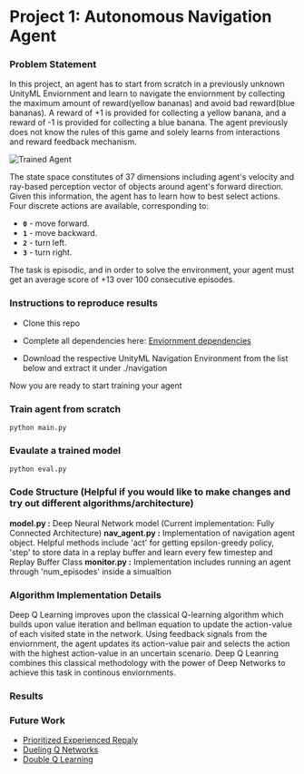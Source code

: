 [//]: # (Image References)
[image1]: https://user-images.githubusercontent.com/10624937/42135619-d90f2f28-7d12-11e8-8823-82b970a54d7e.gif "Trained Agent"
# Project 1: Autonomous Navigation Agent

### Problem Statement
In this project, an agent has to start from scratch in a previously unknown UnityML Enviornment and learn to navigate the enviornment by collecting the maximum amount of reward(yellow bananas) and avoid bad reward(blue bananas). A reward of +1 is provided for collecting a yellow banana, and a reward of -1 is provided for collecting a blue banana. 
The agent previously does not know the rules of this game and solely learns from interactions and reward feedback mechanism. 

![Trained Agent][image1]

The state space constitutes of 37 dimensions including agent's velocity and ray-based perception vector of objects around agent's forward direction.  Given this information, the agent has to learn how to best select actions.  Four discrete actions are available, corresponding to:
- **`0`** - move forward.
- **`1`** - move backward.
- **`2`** - turn left.
- **`3`** - turn right.

The task is episodic, and in order to solve the environment, your agent must get an average score of +13 over 100 consecutive episodes.

### Instructions to reproduce results

- Clone this repo 

- Complete all dependencies here: [Enviornment dependencies](https://github.com/udacity/deep-reinforcement-learning/#dependencies)

- Download the respective UnityML Navigation Environment from the list below and extract it under ./navigation

Now you are ready to start training your agent

### Train agent from scratch
```
python main.py
```

### Evaulate a trained model
```
python eval.py
```

### Code Structure (Helpful if you would like to make changes and try out different algorithms/architecture)
**model.py :** Deep Neural Network model (Current implementation: Fully Connected Architecture)
**nav_agent.py :** Implementation of navigation agent object. Helpful methods include 'act' for getting epsilon-greedy policy, 'step' to store data in a replay buffer and learn every few timestep and Replay Buffer Class
**monitor.py :** Implementation includes running an agent through 'num_episodes' inside a simualtion 


### Algorithm Implementation Details

Deep Q Learning improves upon the classical Q-learning algorithm which builds upon value iteration and bellman equation to update the action-value of each visited state in the network. Using feedback signals from the enviornment, the agent updates its action-value pair and selects the action with the highest action-value in an uncertain scenario. Deep Q Leanring combines this classical methodology with the power of Deep Networks to achieve this task in continous enviornments. 


### Results



### Future Work

- [Prioritized Experienced Repaly](https://arxiv.org/abs/1511.05952)
- [Dueling Q Networks](https://arxiv.org/abs/1511.06581)
- [Double Q Learning](https://arxiv.org/abs/1509.06461)

